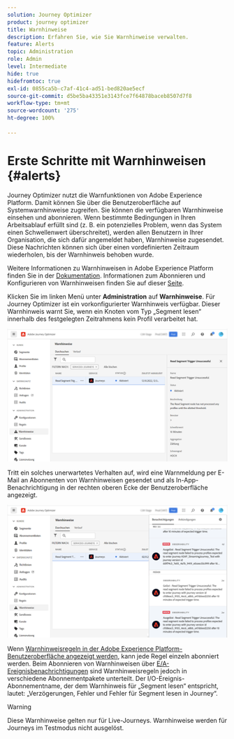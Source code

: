 ```yaml
---
solution: Journey Optimizer
product: journey optimizer
title: Warnhinweise
description: Erfahren Sie, wie Sie Warnhinweise verwalten.
feature: Alerts
topic: Administration
role: Admin
level: Intermediate
hide: true
hidefromtoc: true
exl-id: 0855ca5b-c7af-41c4-ad51-bed820ae5ecf
source-git-commit: d5be5ba43351e3143fce7f64878baceb8507d7f8
workflow-type: tm+mt
source-wordcount: '275'
ht-degree: 100%

---
```


# Erste Schritte mit Warnhinweisen {#alerts}

Journey Optimizer nutzt die Warnfunktionen von Adobe Experience Platform. Damit können Sie über die Benutzeroberfläche auf Systemwarnhinweise zugreifen. Sie können die verfügbaren Warnhinweise einsehen und abonnieren. Wenn bestimmte Bedingungen in Ihren Arbeitsablauf erfüllt sind (z. B. ein potenzielles Problem, wenn das System einen Schwellenwert überschreitet), werden allen Benutzern in Ihrer Organisation, die sich dafür angemeldet haben, Warnhinweise zugesendet. Diese Nachrichten können sich über einen vordefinierten Zeitraum wiederholen, bis der Warnhinweis behoben wurde.

Weitere Informationen zu Warnhinweisen in Adobe Experience Platform finden Sie in der [Dokumentation](https://experienceleague.adobe.com/docs/experience-platform/observability/alerts/overview.html?lang=de).
Informationen zum Abonnieren und Konfigurieren von Warnhinweisen finden Sie auf dieser [Seite](https://experienceleague.adobe.com/docs/experience-platform/observability/alerts/ui.html?lang=de).

Klicken Sie im linken Menü unter **Administration** auf **Warnhinweise**. Für Journey Optimizer ist ein vorkonfigurierter Warnhinweis verfügbar. Dieser Warnhinweis warnt Sie, wenn ein Knoten vom Typ „Segment lesen“ innerhalb des festgelegten Zeitrahmens kein Profil verarbeitet hat.

![](assets/alerts1.png)

Tritt ein solches unerwartetes Verhalten auf, wird eine Warnmeldung per E-Mail an Abonnenten von Warnhinweisen gesendet und als In-App-Benachrichtigung in der rechten oberen Ecke der Benutzeroberfläche angezeigt.

![](assets/alerts2.png)

Wenn [Warnhinweisregeln in der Adobe Experience Platform-Benutzeroberfläche angezeigt werden](https://experienceleague.adobe.com/docs/experience-platform/observability/alerts/ui.html?lang=de), kann jede Regel einzeln abonniert werden. Beim Abonnieren von Warnhinweisen über [E/A-Ereignisbenachrichtigungen](https://experienceleague.adobe.com/docs/experience-platform/observability/alerts/subscribe.html?lang=de) sind Warnhinweisregeln jedoch in verschiedene Abonnementpakete unterteilt. Der I/O-Ereignis-Abonnementname, der dem Warnhinweis für „Segment lesen“ entspricht, lautet: „Verzögerungen, Fehler und Fehler für Segment lesen in Journey“.

>[!WARNING]
>
>Diese Warnhinweise gelten nur für Live-Journeys. Warnhinweise werden für Journeys im Testmodus nicht ausgelöst.
